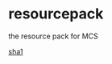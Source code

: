 # resourcepack
the resource pack for MCS


[sha1](https://emn178.github.io/online-tools/sha1_checksum.html)